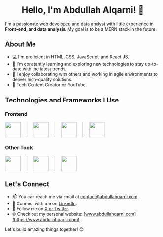 <div align="center">
  <h1>Hello, I'm <strong>Abdullah Alqarni!</strong> 👋</h1>
</div>

I'm a passionate web developer, and data analyst with little experience in <strong>Front-end, and data analysis</strong>. My goal is to be a MERN stack in the future.

## About Me

- 💻 I'm proficient in HTML, CSS, JavaScript, and React JS.
- 🌱 I'm constantly learning and exploring new technologies to stay up-to-date with the latest trends.
- 🚀 I enjoy collaborating with others and working in agile environments to deliver high-quality solutions.
- 💬 Tech Content Creator on YouTube.

## Technologies and Frameworks I Use

### Frontend

<div style="display: flex;">
    <img src="https://upload.wikimedia.org/wikipedia/commons/3/38/HTML5_Badge.svg" height="50" style="margin-right: 20px;">
    <span style="width: 1px; background-color: black; margin-right: 20px;"></span>
    <img src="https://upload.wikimedia.org/wikipedia/commons/d/d5/CSS3_logo_and_wordmark.svg" height="50" style="margin-right: 20px;">
    <span style="width: 1px; background-color: black; margin-right: 20px;"></span>
    <img src="https://upload.wikimedia.org/wikipedia/commons/6/6a/JavaScript-logo.png" height="50" style="margin-right: 20px;">
    <span style="width: 1px; background-color: black; margin-right: 20px;"></span>
    <img src="https://upload.wikimedia.org/wikipedia/commons/a/a7/React-icon.svg" height="50">
</div>

### Other Tools

<div style="display: flex;">
    <img src="https://upload.wikimedia.org/wikipedia/commons/e/e0/Git-logo.svg" height="50" style="margin-right: 20px;">
    <span style="width: 1px; background-color: black; margin-right: 20px;"></span>
    <img src="https://upload.wikimedia.org/wikipedia/commons/9/91/Octicons-mark-github.svg" height="50" style="margin-right: 20px;">
    <span style="width: 1px; background-color: black; margin-right: 20px;"></span>
    <img src="https://upload.wikimedia.org/wikipedia/commons/9/9a/Visual_Studio_Code_1.35_icon.svg" height="50">
</div>


## Let's Connect

- 📫 You can reach me via email at [contact@abdullahqarni.com](mailto:contact@abdullahqarni.com).
- 🔗 Connect with me on [LinkedIn](https://www.linkedin.com/in/abdullahmalqarni).
- 🔗 Follow me on [X or Twitter](https://twitter.com/AbdullahMQarni).
- 🌐 Check out my personal website: [www.abdullahqarni.com](https://www.abdullahqarni.com).

Let's build amazing things together! 😊
